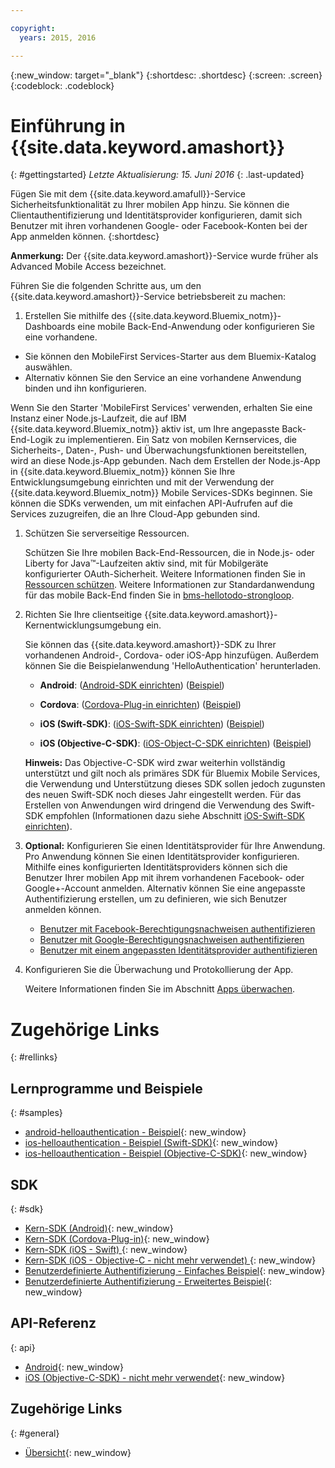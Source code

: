```yaml
---

copyright:
  years: 2015, 2016

---
```


{:new_window: target="_blank"}
{:shortdesc: .shortdesc}
{:screen: .screen}
{:codeblock: .codeblock}

# Einführung in {{site.data.keyword.amashort}}
{: #gettingstarted}
*Letzte Aktualisierung: 15. Juni 2016*
{: .last-updated}

Fügen Sie mit dem {{site.data.keyword.amafull}}-Service Sicherheitsfunktionalität zu Ihrer mobilen App hinzu. Sie können die Clientauthentifizierung und Identitätsprovider konfigurieren, damit sich Benutzer mit ihren vorhandenen Google- oder Facebook-Konten bei der App anmelden können.
{:shortdesc}

**Anmerkung:** Der {{site.data.keyword.amashort}}-Service wurde früher als Advanced Mobile Access bezeichnet.


Führen Sie die folgenden Schritte aus, um den {{site.data.keyword.amashort}}-Service betriebsbereit zu machen:

1.  Erstellen Sie mithilfe des {{site.data.keyword.Bluemix_notm}}-Dashboards eine mobile Back-End-Anwendung oder konfigurieren Sie eine vorhandene.
  - Sie können den MobileFirst Services-Starter aus dem Bluemix-Katalog auswählen.
  - Alternativ können Sie den Service an eine vorhandene Anwendung binden und ihn konfigurieren.

   Wenn Sie den Starter 'MobileFirst Services' verwenden, erhalten Sie eine Instanz einer Node.js-Laufzeit, die auf IBM {{site.data.keyword.Bluemix_notm}} aktiv ist, um Ihre angepasste Back-End-Logik zu implementieren. Ein Satz von mobilen Kernservices, die Sicherheits-, Daten-, Push- und Überwachungsfunktionen bereitstellen, wird an diese Node.js-App gebunden. Nach dem Erstellen der Node.js-App in {{site.data.keyword.Bluemix_notm}} können Sie Ihre Entwicklungsumgebung einrichten und mit der Verwendung der {{site.data.keyword.Bluemix_notm}} Mobile Services-SDKs beginnen. Sie können die SDKs verwenden, um mit einfachen API-Aufrufen auf die Services zuzugreifen, die an Ihre Cloud-App gebunden sind.
   
  
1. Schützen Sie serverseitige Ressourcen.

   Schützen Sie Ihre mobilen Back-End-Ressourcen, die in Node.js- oder Liberty for Java&trade;-Laufzeiten aktiv sind, mit für Mobilgeräte konfigurierter OAuth-Sicherheit. Weitere Informationen finden Sie in [Ressourcen schützen](protecting-resources.html).
   Weitere Informationen zur Standardanwendung für das mobile Back-End finden Sie in [bms-hellotodo-strongloop](https://github.com/ibm-bluemix-mobile-services/bms-hellotodo-strongloop).

1. Richten Sie Ihre clientseitige {{site.data.keyword.amashort}}-Kernentwicklungsumgebung ein.

   Sie können das {{site.data.keyword.amashort}}-SDK zu Ihrer vorhandenen Android-, Cordova- oder iOS-App hinzufügen. Außerdem können Sie die Beispielanwendung 'HelloAuthentication' herunterladen.
   * **Android**: ([Android-SDK einrichten](getting-started-android.html)) ([Beispiel](https://github.com/ibm-bluemix-mobile-services/bms-samples-android-helloauthentication))
  
   * **Cordova**: ([Cordova-Plug-in einrichten](getting-started-cordova.html)) ([Beispiel](https://github.com/ibm-bluemix-mobile-services/bms-samples-cordova-helloauthentication))
  
   * **iOS (Swift-SDK)**: ([iOS-Swift-SDK einrichten](getting-started-ios-swift-sdk.html))
      ([Beispiel](https://github.com/ibm-bluemix-mobile-services/bms-samples-swift-helloauthentication))
  
   * **iOS (Objective-C-SDK)**: ([iOS-Object-C-SDK einrichten](getting-started-ios.html)) ([Beispiel](https://github.com/ibm-bluemix-mobile-services/bms-samples-ios-helloauthentication))
   
   **Hinweis:** Das Objective-C-SDK wird zwar weiterhin vollständig unterstützt und gilt noch als primäres SDK für Bluemix Mobile Services, die Verwendung und Unterstützung dieses SDK sollen jedoch zugunsten des neuen Swift-SDK noch dieses Jahr eingestellt werden. Für das Erstellen von Anwendungen wird dringend die Verwendung des Swift-SDK empfohlen (Informationen dazu siehe Abschnitt [iOS-Swift-SDK einrichten](getting-started-ios-swift-sdk.html)).

1. **Optional:** Konfigurieren Sie einen Identitätsprovider für Ihre Anwendung. Pro Anwendung können Sie einen Identitätsprovider konfigurieren. Mithilfe eines konfigurierten Identitätsproviders können sich die Benutzer Ihrer mobilen App mit ihrem vorhandenen Facebook- oder Google+-Account anmelden. Alternativ können Sie eine angepasste Authentifizierung erstellen, um zu definieren, wie sich Benutzer anmelden können.
   * [Benutzer mit Facebook-Berechtigungsnachweisen authentifizieren](facebook-auth-overview.html)
   * [Benutzer mit Google-Berechtigungsnachweisen authentifizieren](google-auth-overview.html)
   * [Benutzer mit einem angepassten Identitätsprovider authentifizieren](custom-auth.html)

1. Konfigurieren Sie die Überwachung und Protokollierung der App.

    Weitere Informationen finden Sie im Abschnitt [Apps überwachen](app-monitoring.html).

# Zugehörige Links
{: #rellinks}

## Lernprogramme und Beispiele
{: #samples}
* [android-helloauthentication - Beispiel](https://github.com/ibm-bluemix-mobile-services/bms-samples-android-helloauthentication){: new_window}
* [ios-helloauthentication - Beispiel (Swift-SDK)](https://github.com/ibm-bluemix-mobile-services/bms-samples-swift-helloauthentication){: new_window}
* [ios-helloauthentication - Beispiel (Objective-C-SDK)](https://github.com/ibm-bluemix-mobile-services/bms-samples-ios-helloauthentication){: new_window}

## SDK
{: #sdk}
* [Kern-SDK (Android)](https://github.com/ibm-bluemix-mobile-services/bms-clientsdk-android-core){: new_window}
* [Kern-SDK (Cordova-Plug-in)](https://github.com/ibm-bluemix-mobile-services/bms-clientsdk-cordova-plugin-core){: new_window}
* [Kern-SDK (iOS - Swift) ](https://github.com/ibm-bluemix-mobile-services/bms-clientsdk-swift-core){: new_window}
* [Kern-SDK (iOS - Objective-C - nicht mehr verwendet) ](https://hub.jazz.net/git/bluemixmobilesdk/imf-ios-sdk/archive?revstr=master){: new_window}
* [Benutzerdefinierte Authentifizierung - Einfaches Beispiel](https://github.com/ibm-bluemix-mobile-services/bms-mca-custom-identity-provider-sample){: new_window}
* [Benutzerdefinierte Authentifizierung - Erweitertes Beispiel](https://github.com/ibm-bluemix-mobile-services/bms-mca-custom-identity-provider-with-user-management){: new_window}

## API-Referenz
{: api}
* [Android](https://console.{DomainName}/docs/api/content/api/mobilefirst/android/core-api-doc/overview-summary.html){: new_window}
* [iOS (Objective-C-SDK) - nicht mehr verwendet](https://console.{DomainName}/docs/api/content/api/mobilefirst/ios/IMFCore_api-doc/html/index.html){: new_window}


## Zugehörige Links
{: #general}
* [Übersicht](overview.html){: new_window}

